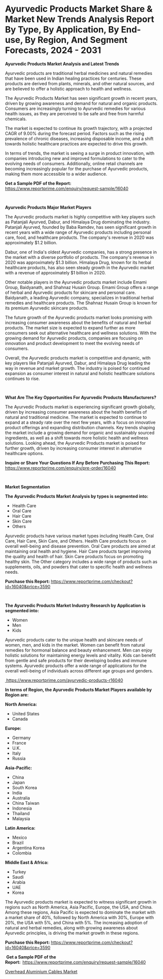 <p><h1>Ayurvedic Products Market Share & Market New Trends Analysis Report By Type, By Application, By End-use, By Region, And Segment Forecasts, 2024 - 2031</h1></p><p><strong>Ayurvedic Products Market Analysis and Latest Trends</strong></p>
<p><p>Ayurvedic products are traditional herbal medicines and natural remedies that have been used in Indian healing practices for centuries. These products are derived from plants, minerals, and other natural sources, and are believed to offer a holistic approach to health and wellness.</p><p>The Ayurvedic Products Market has seen significant growth in recent years, driven by growing awareness and demand for natural and organic products. Consumers are increasingly turning to Ayurvedic remedies for various health issues, as they are perceived to be safe and free from harmful chemicals.</p><p>The market is expected to continue its growth trajectory, with a projected CAGR of 9.00% during the forecast period. Factors such as the rising prevalence of chronic diseases, increasing disposable income, and a shift towards holistic healthcare practices are expected to drive this growth.</p><p>In terms of trends, the market is seeing a surge in product innovation, with companies introducing new and improved formulations to cater to the evolving needs of consumers. Additionally, online retail channels are becoming increasingly popular for the purchase of Ayurvedic products, making them more accessible to a wider audience.</p></p>
<p><strong>Get a Sample PDF of the Report:&nbsp;</strong> <a href="https://www.reportprime.com/enquiry/request-sample/16040">https://www.reportprime.com/enquiry/request-sample/16040</a></p>
<p>&nbsp;</p>
<p><strong>Ayurvedic Products Major Market Players</strong></p>
<p><p>The Ayurvedic products market is highly competitive with key players such as Patanjali Ayurved, Dabur, and Himalaya Drug dominating the industry. Patanjali Ayurved, founded by Baba Ramdev, has seen significant growth in recent years with a wide range of Ayurvedic products including personal care, food, and healthcare products. The company's revenue in 2020 was approximately $1.2 billion.</p><p>Dabur, one of India's oldest Ayurvedic companies, has a strong presence in the market with a diverse portfolio of products. The company's revenue in 2020 was approximately $1.3 billion. Himalaya Drug, known for its herbal healthcare products, has also seen steady growth in the Ayurvedic market with a revenue of approximately $1 billion in 2020.</p><p>Other notable players in the Ayurvedic products market include Emami Group, Baidyanath, and Shahnaz Husain Group. Emami Group offers a range of herbal and Ayurvedic products for skincare and personal care. Baidyanath, a leading Ayurvedic company, specializes in traditional herbal remedies and healthcare products. The Shahnaz Husain Group is known for its premium Ayurvedic skincare products.</p><p>The future growth of the Ayurvedic products market looks promising with increasing consumer awareness about the benefits of natural and herbal products. The market size is expected to expand further as more consumers seek out alternative healthcare and wellness solutions. With the growing demand for Ayurvedic products, companies are focusing on innovation and product development to meet the evolving needs of consumers.</p><p>Overall, the Ayurvedic products market is competitive and dynamic, with key players like Patanjali Ayurved, Dabur, and Himalaya Drug leading the way in revenue and market growth. The industry is poised for continued expansion as consumer interest in natural and holistic healthcare solutions continues to rise.</p></p>
<p>&nbsp;</p>
<p><strong>What Are The Key Opportunities For Ayurvedic Products Manufacturers?</strong></p>
<p><p>The Ayurvedic Products market is experiencing significant growth globally, driven by increasing consumer awareness about the health benefits of natural and traditional medicine. The market is expected to continue to expand at a steady rate over the next few years, with a focus on innovative product offerings and expanding distribution channels. Key trends shaping the market include a growing demand for organic and sustainably sourced ingredients, as well as a shift towards more holistic health and wellness solutions. Looking ahead, the Ayurvedic Products market is poised for further growth, driven by increasing consumer interest in alternative healthcare options.</p></p>
<p><strong>Inquire or Share Your Questions If Any Before Purchasing This Report:</strong> <a href="https://www.reportprime.com/enquiry/pre-order/16040">https://www.reportprime.com/enquiry/pre-order/16040</a></p>
<p>&nbsp;</p>
<p><strong>Market Segmentation</strong></p>
<p><strong>The Ayurvedic Products Market Analysis by types is segmented into:</strong></p>
<p><ul><li>Health Care</li><li>Oral Care</li><li>Hair Care</li><li>Skin Care</li><li>Others</li></ul></p>
<p><p>Ayurvedic products have various market types including Health Care, Oral Care, Hair Care, Skin Care, and Others. Health Care products focus on overall well-being and disease prevention. Oral Care products are aimed at maintaining oral health and hygiene. Hair Care products target improving the quality and health of hair. Skin Care products focus on promoting healthy skin. The Other category includes a wide range of products such as supplements, oils, and powders that cater to specific health and wellness needs.</p></p>
<p><strong>Purchase this Report:&nbsp;</strong><a href="https://www.reportprime.com/checkout?id=16040&price=3590">https://www.reportprime.com/checkout?id=16040&price=3590</a></p>
<p>&nbsp;</p>
<p><strong>The Ayurvedic Products Market Industry Research by Application is segmented into:</strong></p>
<p><ul><li>Women</li><li>Men</li><li>Kids</li></ul></p>
<p><p>Ayurvedic products cater to the unique health and skincare needs of women, men, and kids in the market. Women can benefit from natural remedies for hormonal balance and beauty enhancement. Men can enjoy holistic solutions for maintaining energy levels and vitality. Kids can benefit from gentle and safe products for their developing bodies and immune systems. Ayurvedic products offer a wide range of applications for the overall well-being of individuals across different age groups and genders.</p></p>
<p><a href="https://www.reportprime.com/ayurvedic-products-r16040">&nbsp;https://www.reportprime.com/ayurvedic-products-r16040</a></p>
<p><strong>In terms of Region, the Ayurvedic Products Market Players available by Region are:</strong></p>
<p>
    <p> <strong> North America: </strong>
        <ul>
            <li>United States</li>
            <li>Canada</li>
        </ul>
        </p> 
    <p> <strong> Europe: </strong>
        <ul>
            <li>Germany</li>
            <li>France</li>
            <li>U.K.</li>
            <li>Italy</li>
            <li>Russia</li>
        </ul>
        </p> 
    <p> <strong> Asia-Pacific: </strong>
        <ul>
            <li>China</li>
            <li>Japan</li>
            <li>South Korea</li>
            <li>India</li>
            <li>Australia</li>
            <li>China Taiwan</li>
            <li>Indonesia</li>
            <li>Thailand</li>
            <li>Malaysia</li>
        </ul>
        </p> 
    <p> <strong> Latin America: </strong>
        <ul>
            <li>Mexico</li>
            <li>Brazil</li>
            <li>Argentina Korea</li>
            <li>Colombia</li>
        </ul>
        </p> 
    <p> <strong> Middle East & Africa: </strong>
        <ul>
            <li>Turkey</li>
            <li>Saudi</li>
            <li>Arabia</li>
            <li>UAE</li>
            <li>Korea</li>
        </ul>
    </p>
    </p>
<p><p>The Ayurvedic products market is expected to witness significant growth in regions such as North America, Asia Pacific, Europe, the USA, and China. Among these regions, Asia Pacific is expected to dominate the market with a market share of 40%, followed by North America with 30%, Europe with 20%, the USA with 5%, and China with 5%. The increasing adoption of natural and herbal remedies, along with growing awareness about Ayurvedic principles, is driving the market growth in these regions.</p></p>
<p><strong>Purchase this Report: </strong><a href="https://www.reportprime.com/checkout?id=16040&price=3590">https://www.reportprime.com/checkout?id=16040&price=3590</a></p>
<p>&nbsp;<strong>Get a Sample PDF of the Report:&nbsp;&nbsp;</strong><a href="https://www.reportprime.com/enquiry/request-sample/16040">https://www.reportprime.com/enquiry/request-sample/16040</a></p>
<p><strong></strong></p>
<p><p><a href="https://www.linkedin.com/pulse/overhead-aluminium-cables-market-size-growth-trends-statistics-lyamc?trackingId=IRQSSCDZToi5Rhrg2Rhl9w%3D%3D">Overhead Aluminium Cables Market</a></p></p>